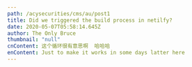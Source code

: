 ```yaml
---
path: /acysecurities/cms/au/post1
title: Did we triggered the build process in netilfy?
date: 2020-05-07T05:58:14.645Z
author: The Only Bruce
thumbnail: "null"
cnContent: 这个循环很有意思啊  哈哈哈
enContent: Just to make it works in some days latter here
---
```

